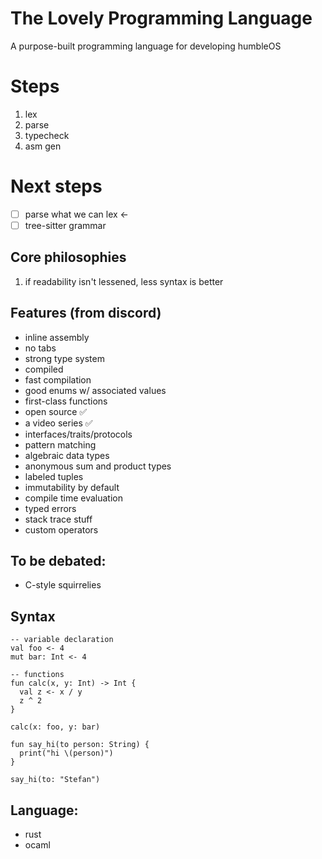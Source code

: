 # The Lovely Programming Language

A purpose-built programming language for developing humbleOS

# Steps
1. lex
2. parse
3. typecheck
4. asm gen

# Next steps
- [ ] parse what we can lex <-
- [ ] tree-sitter grammar

## Core philosophies
1. if readability isn't lessened, less syntax is better

## Features (from discord)
- inline assembly
- no tabs
- strong type system
- compiled
- fast compilation
- good enums w/ associated values
- first-class functions
- open source ✅
- a video series ✅
- interfaces/traits/protocols
- pattern matching
- algebraic data types
- anonymous sum and product types
- labeled tuples
- immutability by default
- compile time evaluation
- typed errors
- stack trace stuff
- custom operators

## To be debated:
- C-style squirrelies

## Syntax

```
-- variable declaration
val foo <- 4
mut bar: Int <- 4

-- functions
fun calc(x, y: Int) -> Int {
  val z <- x / y
  z ^ 2
}

calc(x: foo, y: bar)

fun say_hi(to person: String) {
  print("hi \(person)")
}

say_hi(to: "Stefan")
```

## Language:

- rust
- ocaml
